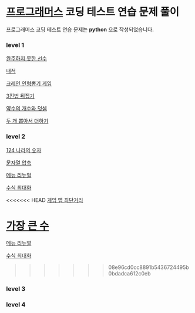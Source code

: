 # [프로그래머스](https://programmers.co.kr/) 코딩 테스트 연습 문제 풀이

프로그래머스 코딩 테스트 연습 문제는 **python** 으로 작성되었습니다.

### level 1
[완주하지 못한 선수](level1/완주하지-못한-선수.py)

[내적](level1/내적.py)

[크레인 인형뽑기 게임](level1/크레인-인형뽑기-게임.py)

[3진법 뒤집기](level1/3진법-뒤집기.py)

[약수의 개수와 덧셈](level1/약수의-개수와-덧셈.py)

[두 개 뽑아서 더하기](level1/두-개-뽑아서-더하기.py)

### level 2

[124 나라의 숫자](level2/124-나라의-숫자.py)

[문자열 압축](level2/문자열-압축.py)

[메뉴 리뉴얼](level2/메뉴-리뉴얼.py)

[수식 최대화](level2/수식-최대화.py)

<<<<<<< HEAD
[게임 맵 최단거리](level2/게임-맵-최단거리.py)

[가장 큰 수](level2/가장-큰-수.py)
=======
[메뉴 리뉴얼](level2/메뉴-리뉴얼.py)

[수식 최대화](level2/수식-최대화.py)
>>>>>>> 08e96cd0cc8891b5436724495b0bdadca612c0eb

### level 3

### level 4
